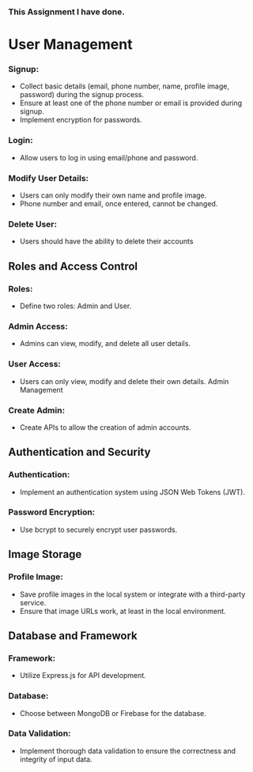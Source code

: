 ### This Assignment I have done.

# User Management
### Signup:
- Collect basic details (email, phone number, name, profile image, password)
during the signup process.
- Ensure at least one of the phone number or email is provided during signup.
- Implement encryption for passwords.
### Login:
- Allow users to log in using email/phone and password.
### Modify User Details:
- Users can only modify their own name and profile image.
- Phone number and email, once entered, cannot be changed.
### Delete User:
- Users should have the ability to delete their accounts

## Roles and Access Control
### Roles:
- Define two roles: Admin and User.
### Admin Access:
- Admins can view, modify, and delete all user details.
### User Access:
- Users can only view, modify and delete their own details.
Admin Management
### Create Admin:
- Create APIs to allow the creation of admin accounts.
## Authentication and Security
### Authentication:
- Implement an authentication system using JSON Web Tokens (JWT).
### Password Encryption:
- Use bcrypt to securely encrypt user passwords.
## Image Storage
### Profile Image:
- Save profile images in the local system or integrate with a third-party service.
- Ensure that image URLs work, at least in the local environment.
## Database and Framework
### Framework:
- Utilize Express.js for API development.
### Database:
- Choose between MongoDB or Firebase for the database.
### Data Validation:
- Implement thorough data validation to ensure the correctness and integrity of
input data.
